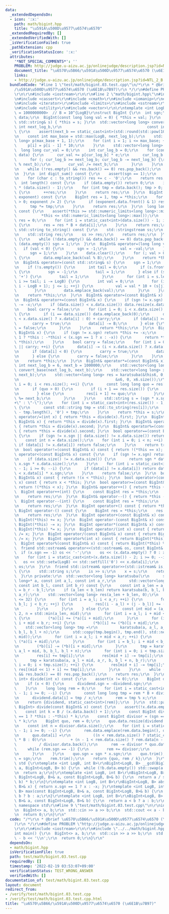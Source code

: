 ```yaml
---
data:
  _extendedDependsOn:
  - icon: ':x:'
    path: math/bigint.hpp
    title: "\u591A\u500D\u9577\u6574\u6570"
  _extendedRequiredBy: []
  _extendedVerifiedWith: []
  _isVerificationFailed: true
  _pathExtension: cpp
  _verificationStatusIcon: ':x:'
  attributes:
    '*NOT_SPECIAL_COMMENTS*': ''
    PROBLEM: http://judge.u-aizu.ac.jp/onlinejudge/description.jsp?id=NTL_2_B
    document_title: "\u6570\u5B66/\u591A\u500D\u9577\u6574\u6570 (\u6E1B\u7B97)"
    links:
    - http://judge.u-aizu.ac.jp/onlinejudge/description.jsp?id=NTL_2_B
  bundledCode: "#line 1 \"test/math/bigint.03.test.cpp\"\n/*\r\n * @brief \u6570\u5B66\
    /\u591A\u500D\u9577\u6574\u6570 (\u6E1B\u7B97)\r\n */\r\n#define PROBLEM \"http://judge.u-aizu.ac.jp/onlinejudge/description.jsp?id=NTL_2_B\"\
    \r\n\r\n#include <iostream>\r\n\r\n#line 2 \"math/bigint.hpp\"\n#include <algorithm>\r\
    \n#include <cassert>\r\n#include <cmath>\r\n#include <iomanip>\r\n#line 7 \"math/bigint.hpp\"\
    \n#include <iterator>\r\n#include <limits>\r\n#include <sstream>\r\n#include <string>\r\
    \n#include <utility>\r\n#include <vector>\r\n\r\ntemplate <int LogB = 9, int B\
    \ = 1000000000>  // B = 10^{LogB}\r\nstruct BigInt {\r\n  int sgn;\r\n  std::vector<int>\
    \ data;\r\n  BigInt(const long long val = 0) { *this = val; }\r\n  BigInt(const\
    \ std::string& s) { *this = s; }\r\n  std::vector<long long> convert_base(const\
    \ int next_log_b,\r\n                                      const int next_b) const\
    \ {\r\n    assert(next_b == static_cast<int>(std::round(std::pow(10, next_log_b))));\r\
    \n    const int max_base = std::max(LogB, next_log_b);\r\n    std::vector<long\
    \ long> p(max_base + 1, 1);\r\n    for (int i = 1; i <= max_base; ++i) {\r\n \
    \     p[i] = p[i - 1] * 10;\r\n    }\r\n    std::vector<long long> res;\r\n  \
    \  long long cur_val = 0;\r\n    int cur_log_b = 0;\r\n    for (const int e :\
    \ data) {\r\n      cur_val += p[cur_log_b] * e;\r\n      cur_log_b += LogB;\r\n\
    \      for (; cur_log_b >= next_log_b; cur_log_b -= next_log_b) {\r\n        res.emplace_back(cur_val\
    \ % next_b);\r\n        cur_val /= next_b;\r\n      }\r\n    }\r\n    res.emplace_back(cur_val);\r\
    \n    while (!res.empty() && res.back() == 0) res.pop_back();\r\n    return res;\r\
    \n  }\r\n  int digit_sum() const {\r\n    assert(sgn == 1);\r\n    int res = 0;\r\
    \n    for (char c : to_string()) res += c - '0';\r\n    return res;\r\n  }\r\n\
    \  int length() const {\r\n    if (data.empty()) return 0;\r\n    int res = LogB\
    \ * (data.size() - 1);\r\n    for (int tmp = data.back(); tmp > 0; tmp /= 10)\
    \ {\r\n      ++res;\r\n    }\r\n    return res;\r\n  }\r\n  BigInt pow(BigInt\
    \ exponent) const {\r\n    BigInt res = 1, tmp = *this;\r\n    for (; exponent\
    \ > 0; exponent /= 2) {\r\n      if (exponent.data.front() & 1) res *= tmp;\r\n\
    \      tmp *= tmp;\r\n    }\r\n    return res;\r\n  }\r\n  long long to_llong()\
    \ const {\r\n    assert(*this >= std::numeric_limits<long long>::min() &&\r\n\
    \           *this <= std::numeric_limits<long long>::max());\r\n    long long\
    \ res = 0;\r\n    for (int i = static_cast<int>(data.size()) - 1; i >= 0; --i)\
    \ {\r\n      res = res * B + data[i];\r\n    }\r\n    return res;\r\n  }\r\n \
    \ std::string to_string() const {\r\n    std::stringstream ss;\r\n    ss << *this;\r\
    \n    std::string res;\r\n    ss >> res;\r\n    return res;\r\n  }\r\n  void trim()\
    \ {\r\n    while (!data.empty() && data.back() == 0) data.pop_back();\r\n    if\
    \ (data.empty()) sgn = 1;\r\n  }\r\n  BigInt& operator=(long long val) {\r\n \
    \   if (val < 0) {\r\n      sgn = -1;\r\n      val = -val;\r\n    } else {\r\n\
    \      sgn = 1;\r\n    }\r\n    data.clear();\r\n    for (; val > 0; val /= B)\
    \ {\r\n      data.emplace_back(val % B);\r\n    }\r\n    return *this;\r\n  }\r\
    \n  BigInt& operator=(const std::string& s) {\r\n    sgn = 1;\r\n    data.clear();\r\
    \n    if (!s.empty()) {\r\n      int tail = 0;\r\n      if (s.front() == '-')\
    \ {\r\n        sgn = -1;\r\n        tail = 1;\r\n      } else if (s.front() ==\
    \ '+') {\r\n        tail = 1;\r\n      }\r\n      for (int i = s.length() - 1;\
    \ i >= tail; i -= LogB) {\r\n        int val = 0;\r\n        for (int j = std::max(tail,\
    \ i - LogB + 1); j <= i; ++j) {\r\n          val = val * 10 + (s[j] - '0');\r\n\
    \        }\r\n        data.emplace_back(val);\r\n      }\r\n    }\r\n    trim();\r\
    \n    return *this;\r\n  }\r\n  BigInt& operator=(const BigInt& x) = default;\r\
    \n  BigInt& operator+=(const BigInt& x) {\r\n    if (sgn != x.sgn) return *this\
    \ -= -x;\r\n    if (data.size() < x.data.size()) data.resize(x.data.size(), 0);\r\
    \n    bool carry = false;\r\n    for (int i = 0; i < x.data.size() || carry; ++i)\
    \ {\r\n      if (i == data.size()) data.emplace_back(0);\r\n      data[i] += (i\
    \ < x.data.size() ? x.data[i] : 0) + carry;\r\n      if (data[i] >= B) {\r\n \
    \       carry = true;\r\n        data[i] -= B;\r\n      } else {\r\n        carry\
    \ = false;\r\n      }\r\n    }\r\n    return *this;\r\n  }\r\n  BigInt& operator-=(const\
    \ BigInt& x) {\r\n    if (sgn != x.sgn) return *this += -x;\r\n    if ((sgn ==\
    \ 1 ? *this : -*this) < (x.sgn == 1 ? x : -x)) {\r\n      return *this = -(x -\
    \ *this);\r\n    }\r\n    bool carry = false;\r\n    for (int i = 0; i < data.size()\
    \ || carry; ++i) {\r\n      data[i] -= (i < x.data.size() ? x.data[i] : 0) + carry;\r\
    \n      if (data[i] < 0) {\r\n        carry = true;\r\n        data[i] += B;\r\
    \n      } else {\r\n        carry = false;\r\n      }\r\n    }\r\n    trim();\r\
    \n    return *this;\r\n  }\r\n  BigInt& operator*=(const BigInt& x) {\r\n    constexpr\
    \ int next_log_b = 6, next_b = 1000000;\r\n    std::vector<long long> this6 =\
    \ convert_base(next_log_b, next_b);\r\n    std::vector<long long> x6 = x.convert_base(next_log_b,\
    \ next_b);\r\n    std::vector<long long> res = karatsuba(&this6, 0, this6.size(),\r\
    \n                                           &x6, 0, x6.size());\r\n    for (int\
    \ i = 0; i < res.size(); ++i) {\r\n      const long long quo = res[i] / next_b;\r\
    \n      if (quo > 0) {\r\n        if (i + 1 == res.size()) {\r\n          res.emplace_back(quo);\r\
    \n        } else {\r\n          res[i + 1] += quo;\r\n        }\r\n        res[i]\
    \ %= next_b;\r\n      }\r\n    }\r\n    std::string s = (sgn * x.sgn == 1 ? \"\
    +\" : \"-\");\r\n    for (int i = static_cast<int>(res.size()) - 1; i >= 0; --i)\
    \ {\r\n      const std::string tmp = std::to_string(res[i]);\r\n      s += std::string(next_log_b\
    \ - tmp.length(), '0') + tmp;\r\n    }\r\n    return *this = s;\r\n  }\r\n  BigInt&\
    \ operator/=(int x) { return *this = divide(x).first; }\r\n  BigInt& operator/=(const\
    \ BigInt& x) { return *this = divide(x).first; }\r\n  BigInt& operator%=(int x)\
    \ { return *this = divide(x).second; }\r\n  BigInt& operator%=(const BigInt& x)\
    \ { return *this = divide(x).second; }\r\n  bool operator==(const BigInt& x) const\
    \ {\r\n    if (sgn != x.sgn || data.size() != x.data.size()) return false;\r\n\
    \    const int n = data.size();\r\n    for (int i = 0; i < n; ++i) {\r\n     \
    \ if (data[i] != x.data[i]) return false;\r\n    }\r\n    return true;\r\n  }\r\
    \n  bool operator!=(const BigInt& x) const { return !(*this == x); }\r\n  bool\
    \ operator<(const BigInt& x) const {\r\n    if (sgn != x.sgn) return sgn < x.sgn;\r\
    \n    if (data.size() != x.data.size()) {\r\n      return sgn * data.size() <\
    \ x.sgn * x.data.size();\r\n    }\r\n    for (int i = static_cast<int>(data.size())\
    \ - 1; i >= 0; --i) {\r\n      if (data[i] != x.data[i]) return data[i] * sgn\
    \ < x.data[i] * x.sgn;\r\n    }\r\n    return false;\r\n  }\r\n  bool operator<=(const\
    \ BigInt& x) const { return !(x < *this); }\r\n  bool operator>(const BigInt&\
    \ x) const { return x < *this; }\r\n  bool operator>=(const BigInt& x) const {\
    \ return !(*this < x); }\r\n  BigInt& operator++() { return *this += 1; }\r\n\
    \  BigInt operator++(int) {\r\n    const BigInt res = *this;\r\n    ++*this;\r\
    \n    return res;\r\n  }\r\n  BigInt& operator--() { return *this -= 1; }\r\n\
    \  BigInt operator--(int) {\r\n    const BigInt res = *this;\r\n    --*this;\r\
    \n    return res;\r\n  }\r\n  BigInt operator+() const { return *this; }\r\n \
    \ BigInt operator-() const {\r\n    BigInt res = *this;\r\n    res.sgn = -res.sgn;\r\
    \n    return res;\r\n  }\r\n  BigInt operator+(const BigInt& x) const { return\
    \ BigInt(*this) += x; }\r\n  BigInt operator-(const BigInt& x) const { return\
    \ BigInt(*this) -= x; }\r\n  BigInt operator*(const BigInt& x) const { return\
    \ BigInt(*this) *= x; }\r\n  BigInt operator/(int x) const { return BigInt(*this)\
    \ /= x; }\r\n  BigInt operator/(const BigInt& x) const { return BigInt(*this)\
    \ /= x; }\r\n  BigInt operator%(int x) const { return BigInt(*this) %= x; }\r\n\
    \  BigInt operator%(const BigInt& x) const { return BigInt(*this) %= x; }\r\n\
    \  friend std::ostream& operator<<(std::ostream& os, const BigInt& x) {\r\n  \
    \  if (x.sgn == -1) os << '-';\r\n    os << (x.data.empty() ? 0 : x.data.back());\r\
    \n    for (int i = static_cast<int>(x.data.size()) - 2; i >= 0; --i) {\r\n   \
    \   os << std::setw(LogB) << std::setfill('0') << x.data[i];\r\n    }\r\n    return\
    \ os;\r\n  }\r\n  friend std::istream& operator>>(std::istream& is, BigInt& x)\
    \ {\r\n    std::string s;\r\n    is >> s;\r\n    x = s;\r\n    return is;\r\n\
    \  }\r\n private:\r\n  std::vector<long long> karatsuba(\r\n      std::vector<long\
    \ long>* a, const int a_l, const int a_r,\r\n      std::vector<long long>* b,\
    \ const int b_l, const int b_r) const {\r\n    const int a_len = a_r - a_l, b_len\
    \ = b_r - b_l;\r\n    if (a_len < b_len) return karatsuba(b, b_l, b_r, a, a_l,\
    \ a_r);\r\n    std::vector<long long> res(a_len + b_len, 0);\r\n    if (b_len\
    \ <= 32) {\r\n      for (int i = a_l; i < a_r; ++i) {\r\n        for (int j =\
    \ b_l; j < b_r; ++j) {\r\n          res[(i - a_l) + (j - b_l)] += (*a)[i] * (*b)[j];\r\
    \n        }\r\n      }\r\n    } else {\r\n      const int mid = (a_len + 1) /\
    \ 2, n = std::min(a_len, mid);\r\n      for (int i = a_l; i + mid < a_r; ++i)\
    \ {\r\n        (*a)[i] += (*a)[i + mid];\r\n      }\r\n      for (int i = b_l;\
    \ i + mid < b_r; ++i) {\r\n        (*b)[i] += (*b)[i + mid];\r\n      }\r\n  \
    \    std::vector<long long> tmp =\r\n          karatsuba(a, a_l, a_l + mid, b,\
    \ b_l, b_l + n);\r\n      std::copy(tmp.begin(), tmp.end(), std::next(res.begin(),\
    \ mid));\r\n      for (int i = a_l; i + mid < a_r; ++i) {\r\n        (*a)[i] -=\
    \ (*a)[i + mid];\r\n      }\r\n      for (int i = b_l; i + mid < b_r; ++i) {\r\
    \n        (*b)[i] -= (*b)[i + mid];\r\n      }\r\n      tmp = karatsuba(a, a_l,\
    \ a_l + mid, b, b_l, b_l + n);\r\n      for (int i = 0; i < tmp.size(); ++i) {\r\
    \n        res[i] += tmp[i];\r\n        res[mid + i] -= tmp[i];\r\n      }\r\n\
    \      tmp = karatsuba(a, a_l + mid, a_r, b, b_l + n, b_r);\r\n      for (int\
    \ i = 0; i < tmp.size(); ++i) {\r\n        res[mid + i] -= tmp[i];\r\n       \
    \ res[(mid << 1) + i] += tmp[i];\r\n      }\r\n    }\r\n    while (!res.empty()\
    \ && res.back() == 0) res.pop_back();\r\n    return res;\r\n  }\r\n  std::pair<BigInt,\
    \ int> divide(int x) const {\r\n    assert(x != 0);\r\n    BigInt dividend = *this;\r\
    \n    if (x < 0) {\r\n      dividend.sgn = -dividend.sgn;\r\n      x = -x;\r\n\
    \    }\r\n    long long rem = 0;\r\n    for (int i = static_cast<int>(dividend.data.size())\
    \ - 1; i >= 0; --i) {\r\n      const long long tmp = rem * B + dividend.data[i];\r\
    \n      dividend.data[i] = tmp / x;\r\n      rem = tmp % x;\r\n    }\r\n    dividend.trim();\r\
    \n    return {dividend, static_cast<int>(rem)};\r\n  }\r\n  std::pair<BigInt,\
    \ BigInt> divide(const BigInt& x) const {\r\n    assert(!x.data.empty());\r\n\
    \    const int k = B / (x.data.back() + 1);\r\n    const BigInt dividend = (sgn\
    \ == 1 ? *this : -*this) * k;\r\n    const BigInt divisor = (sgn == 1 ? x : -x)\
    \ * k;\r\n    BigInt quo, rem = 0;\r\n    quo.data.resize(dividend.data.size());\r\
    \n    const int n = divisor.data.size();\r\n    for (int i = static_cast<int>(dividend.data.size())\
    \ - 1; i >= 0; --i) {\r\n      rem.data.emplace(rem.data.begin(), dividend.data[i]);\r\
    \n      quo.data[i] =\r\n          ((n < rem.data.size() ? static_cast<long long>(rem.data[n])\
    \ * B : 0)\r\n           + (n - 1 < rem.data.size() ? rem.data[n - 1] : 0))\r\n\
    \          / divisor.data.back();\r\n      rem -= divisor * quo.data[i];\r\n \
    \     while (rem.sgn == -1) {\r\n        rem += divisor;\r\n        --quo.data[i];\r\
    \n      }\r\n    }\r\n    quo.sgn = sgn * x.sgn;\r\n    quo.trim();\r\n    rem.sgn\
    \ = sgn;\r\n    rem.trim();\r\n    return {quo, rem / k};\r\n  }\r\n};\r\nnamespace\
    \ std {\r\ntemplate <int LogB, int B>\r\nBigInt<LogB, B> __gcd(BigInt<LogB, B>\
    \ a, BigInt<LogB, B> b) {\r\n  while (!b.data.empty()) std::swap(a %= b, b);\r\
    \n  return a;\r\n}\r\ntemplate <int LogB, int B>\r\nBigInt<LogB, B> __lcm(const\
    \ BigInt<LogB, B>& a, const BigInt<LogB, B>& b) {\r\n  return a / std::__gcd(a,\
    \ b) * b;\r\n}\r\ntemplate <int LogB, int B>\r\nBigInt<LogB, B> abs(const BigInt<LogB,\
    \ B>& x) { return x.sgn == 1 ? x : -x; }\r\ntemplate <int LogB, int B>\r\nBigInt<LogB,\
    \ B> max(const BigInt<LogB, B>& a, const BigInt<LogB, B>& b) {\r\n  return a <\
    \ b ? b : a;\r\n}\r\ntemplate <int LogB, int B>\r\nBigInt<LogB, B> min(const BigInt<LogB,\
    \ B>& a, const BigInt<LogB, B>& b) {\r\n  return a < b ? a : b;\r\n}\r\n}  //\
    \ namespace std\r\n#line 9 \"test/math/bigint.03.test.cpp\"\n\r\nint main() {\r\
    \n  BigInt<> a, b;\r\n  std::cin >> a >> b;\r\n  std::cout << a - b << '\\n';\r\
    \n  return 0;\r\n}\r\n"
  code: "/*\r\n * @brief \u6570\u5B66/\u591A\u500D\u9577\u6574\u6570 (\u6E1B\u7B97\
    )\r\n */\r\n#define PROBLEM \"http://judge.u-aizu.ac.jp/onlinejudge/description.jsp?id=NTL_2_B\"\
    \r\n\r\n#include <iostream>\r\n\r\n#include \"../../math/bigint.hpp\"\r\n\r\n\
    int main() {\r\n  BigInt<> a, b;\r\n  std::cin >> a >> b;\r\n  std::cout << a\
    \ - b << '\\n';\r\n  return 0;\r\n}\r\n"
  dependsOn:
  - math/bigint.hpp
  isVerificationFile: true
  path: test/math/bigint.03.test.cpp
  requiredBy: []
  timestamp: '2022-02-19 03:53:07+09:00'
  verificationStatus: TEST_WRONG_ANSWER
  verifiedWith: []
documentation_of: test/math/bigint.03.test.cpp
layout: document
redirect_from:
- /verify/test/math/bigint.03.test.cpp
- /verify/test/math/bigint.03.test.cpp.html
title: "\u6570\u5B66/\u591A\u500D\u9577\u6574\u6570 (\u6E1B\u7B97)"
---
```

